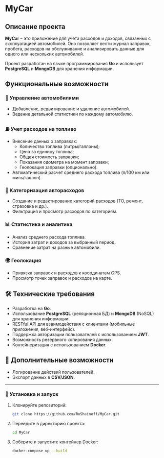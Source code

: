# MyCar

## Описание проекта

**MyCar** – это приложение для учета расходов и доходов, связанных с эксплуатацией автомобилей. Оно позволяет вести журнал заправок, пробега, расходов на обслуживание и анализировать данные для одного или нескольких автомобилей.

Проект разработан на языке программирования **Go** и использует **PostgreSQL** и **MongoDB** для хранения информации.

## Функциональные возможности

### 🚗 Управление автомобилями

- Добавление, редактирование и удаление автомобилей.
- Ведение детальной статистики по каждому автомобилю.

### ⛽ Учет расходов на топливо

- Внесение данных о заправках:
  - Количество топлива (литры/галлоны);
  - Цена за единицу топлива;
  - Общая стоимость заправки;
  - Показания одометра на момент заправки;
  - Геолокация заправки (опционально).
- Автоматический расчет среднего расхода топлива (л/100 км или миль/галлон).

### 📂 Категоризация авторасходов

- Создание и редактирование категорий расходов (ТО, ремонт, страховка и др.).
- Фильтрация и просмотр расходов по категориям.

### 📊 Статистика и аналитика

- Анализ среднего расхода топлива.
- История затрат и доходов за выбранный период.
- Сравнение затрат на разные автомобили.

### 🌍 Геолокация

- Привязка заправок и расходов к координатам GPS.
- Просмотр точек заправок и расходов на карте.

## 🛠️ Технические требования

- Разработка на **Go**.
- Использование **PostgreSQL** (реляционная БД) и **MongoDB** (NoSQL) для хранения информации.
- RESTful API для взаимодействия с клиентами (мобильные приложения, веб-интерфейс).
- Поддержка авторизации пользователей с использованием **JWT**.
- Возможность резервного копирования данных.
- Контейнеризация с использованием **Docker**.

## 🔧 Дополнительные возможности

- Логирование действий пользователей.
- Экспорт данных в **CSV/JSON**.

---

### 📌 Установка и запуск

1. Клонируйте репозиторий:
   ```sh
   git clone https://github.com/RoShainoff/MyCar.git
   ```
2. Перейдите в директорию проекта:
   ```sh
   cd MyCar
   ```
3. Соберите и запустите контейнер Docker:
   ```sh
   docker-compose up --build
   ```
